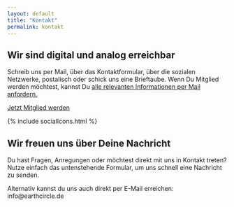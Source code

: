 ```yaml
---
layout: default
title: "Kontakt"
permalink: kontakt
---
```


<section class="hero-banner hero-kontakt d-flex mobile-hero">
    <div class="c-banner d-lg-block z-1 position-absolute top-0 bottom-0 start-0 end-0"></div>
    <div class="bg-banner d-none d-sm-block position-absolute top-0 bottom-0 start-0 end-0 bg-black bg-opacity-50 z-2 z-lg-0"></div>
    <div class="container-fluid text-white position-relative align-items-end justify-content-end z-2">
      <div class="mx-1 mx-sm-2 mx-md-3 mx-lg-4 mx-xl-5 my-3 my-md-4">
            <div class="row">
                <div class="col-md-10 col-lg-7 offset-lg-4">
                    <h2 class="display-3 fw-bold">Wir sind digital und analog erreichbar</h2>
                    <p class="lead mb-4">Schreib uns per Mail, über das Kontaktformular, über die sozialen Netzwerke, postalisch oder <span class="fw-bold">schick uns eine Brieftaube.</span> Wenn Du Mitglied werden möchtest, kannst Du <a href="{{ site.baseurl }}/ueber-uns#mitgliedsantrag" class="text-white">alle relevanten Informationen per Mail anfordern.</a></p>
                    <a href="{{ site.baseurl }}/ueber-uns#mitgliedsantrag" class="btn btn-primary btn-lg">Jetzt Mitglied werden</a>
                </div>
            </div>
        </div>
    </div>
</section>

<a name="kontaktformular" id="kontaktformular"></a>

<section>
    <div class="container-fluid pt-4 pb-4">
        <div class="pt-4 pb-4 p-1 pt-4 pb-4 px-sm-2 px-md-3 p-sm-4">
            <div class="row mb-3 d-flex align-items-start">
                <div class="col-lg-3 offset-lg-1 mb-4 mb-lg-0">
                    <div class="big-social-icon-wrapper">
                        {% include socialIcons.html %}
                    </div>
                </div>
                <div class="col-lg-7">
                    <div class="pb-4">
                        <h2 class="text-primary fw-bold mb-3">Wir freuen uns über Deine Nachricht</h2>
                        <p class="lead">Du hast Fragen, Anregungen oder möchtest direkt mit uns in Kontakt treten? <span class="fw-bold">Nutze einfach das untenstehende Formular,</span> um uns schnell eine Nachricht zu senden.</p>
                        <p>Alternativ kannst du uns auch direkt per E-Mail erreichen: <br/><span class="text-primary">info@earthcircle.de</span></p> 
                        <!-- React-Formular -->
                        <div class="form mt-4 pt-4" data-type="contact" data-id="ct-1"></div>
                    </div>
                </div>
            </div>
        </div>
    </div>
</section>